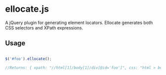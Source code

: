ellocate.js
===========

A jQuery plugin for generating element locators. Ellocate generates both CSS selectors and XPath expressions.

## Usage

```javascript

$('#foo').ellocate();

//Returns: { xpath: "//html[1]/body[1]/div[@id='foo']", css: "html > body > div#foo" }
```
